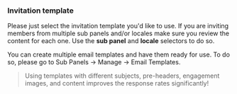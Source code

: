 ### Invitation template
Please just select the invitation template you'd like to use. If you are inviting members from multiple sub panels and/or locales make sure you review the content for each one. Use the **sub panel** and **locale** selectors to do so.

You can create multiple email templates and have them ready for use. To do so, please go to Sub Panels -> Manage -> Email Templates.

> Using templates with different subjects, pre-headers, engagement images, and content improves the response rates significantly!
